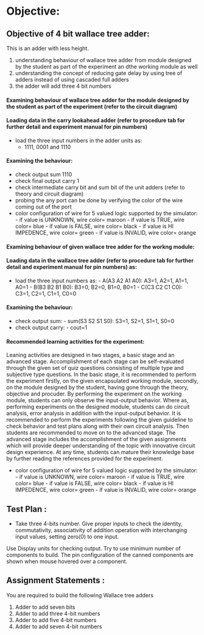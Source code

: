 # Objective:

## Objective of 4 bit wallace tree adder:
This is an adder with less height.

1. understanding behaviour of wallace tree adder from module designed by the student as part of the experiment an dthe working module as well
2. understanding the concept of reducing gate delay by using tree of adders instead of using cascaded full adders
3. the adder will add three 4 bit numbers

#### Examining behaviour of wallace tree adder for the module designed by the student as part of the experiment (refer to the circuit diagram)
#### Loading data in the carry lookahead adder (refer to procedure tab for further detail and experiment manual for pin numbers)
- load the three input numbers in the adder units as:
  - 1111, 0001 and 1110
#### Examining the behaviour:
- check output sum 1110
- check final output carry 1
- check intermediate carry bit and sum bit of the unit adders (refer to theory and circuit diagram)
- probing the any port can be done by verifying the color of the wire coming out of the port
- color configuration of wire for 5 valued logic supported by the simulator:
      - if value is UNKNOWN, wire color= maroon
      - if value is TRUE, wire color= blue
      - if value is FALSE, wire color= black
      - if value is HI IMPEDENCE, wire color= green
      - if value is INVALID, wire color= orange

#### Examining behaviour of given wallace tree adder for the workng module:

#### Loading data in the wallace tree adder (refer to procedure tab for further detail and experiment manual for pin numbers) as:
- load the three input numbers as:
      - A(A3 A2 A1 A0): A3=1, A2=1, A1=1, A0=1
      - B(B3 B2 B1 B0): B3=0, B2=0, B1=0, B0=1
      - C(C3 C2 C1 C0): C3=1, C2=1, C1=1, C0=0

#### Examining the behaviour:
- check output sum:
      - sum(S3 S2 S1 S0): S3=1, S2=1, S1=1, S0=0
- check output carry:
      - cout=1
#### Recommended learning activities for the experiment: 
Leaning activities are designed in two stages, a basic stage and an advanced stage. Accomplishment of each stage can be self-evaluated through the given set of quiz questions consisting of multiple type and subjective type questions. In the basic stage, it is recommended to perform the experiment firstly, on the given encapsulated working module, secondly, on the module designed by the student, having gone through the theory, objective and procuder. By performing the experiment on the working module, students can only observe the input-output behavior. Where as, performing experiments on the designed module, students can do circuit analysis, error analysis in addition with the input-output behavior. It is recommended to perform the experiments following the given guideline to check behavior and test plans along with their own circuit analysis. Then students are recommended to move on to the advanced stage. The advanced stage includes the accomplishment of the given assignments which will provide deeper understanding of the topic with innovative circuit design experience. At any time, students can mature their knowledge base by further reading the references provided for the experiment.

- color configuration of wire for 5 valued logic supported by the simulator:
      - if value is UNKNOWN, wire color= maroon
      - if value is TRUE, wire color= blue
      - if value is FALSE, wire color= black
      - if value is HI IMPEDENCE, wire color= green
      - if value is INVALID, wire color= orange

## Test Plan :
- Take three 4-bits number. Give proper inputs to check the identity, commutativity, associativity of addition operation with interchanging input values, setting zero(0) to one input.

Use Display units for checking output. Try to use minimum number of components to build. The pin configuration of the canned components are shown when mouse hovered over a component.

## Assignment Statements :

You are required to build the following Wallace tree adders

1. Adder to add seven bits
2. Adder to add three 4-bit numbers
3. Adder to add five 4-bit numbers
4. Adder to add seven 4-bit numbers